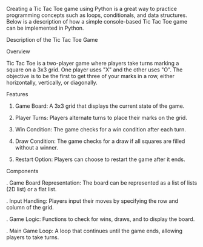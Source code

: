 Creating a Tic Tac Toe game using Python is a great way to practice programming concepts such as loops, conditionals, and data structures. Below is a description of how a simple console-based Tic Tac Toe game can be implemented in Python.



Description of the Tic Tac Toe Game


Overview

Tic Tac Toe is a two-player game where players take turns marking a square on a 3x3 grid. One player uses "X" and the other uses "O". The objective is to be the first to get three of your marks in a row, either horizontally, vertically, or diagonally.


Features

1. Game Board: A 3x3 grid that displays the current state of the game.
   
2. Player Turns: Players alternate turns to place their marks on the grid.
   
3. Win Condition: The game checks for a win condition after each turn.
   
4. Draw Condition: The game checks for a draw if all squares are filled without a winner.
   
5. Restart Option: Players can choose to restart the game after it ends.

   
Components

. Game Board Representation: The board can be represented as a list of lists (2D list) or a flat list.

. Input Handling: Players input their moves by specifying the row and column of the grid.

. Game Logic: Functions to check for wins, draws, and to display the board.

. Main Game Loop: A loop that continues until the game ends, allowing players to take turns.
